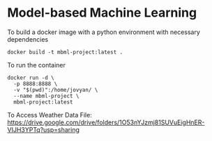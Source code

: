 # Model-based Machine Learning

To build a docker image with a python environment with necessary dependencies
```
docker build -t mbml-project:latest .
```

To run the container
```
docker run -d \
  -p 8888:8888 \
  -v "$(pwd)":/home/jovyan/ \
  --name mbml-project \
  mbml-project:latest
```

To Access Weather Data File:
https://drive.google.com/drive/folders/1O53nYJzmj81SUVuEigHnER-VIJH3YPTq?usp=sharing
